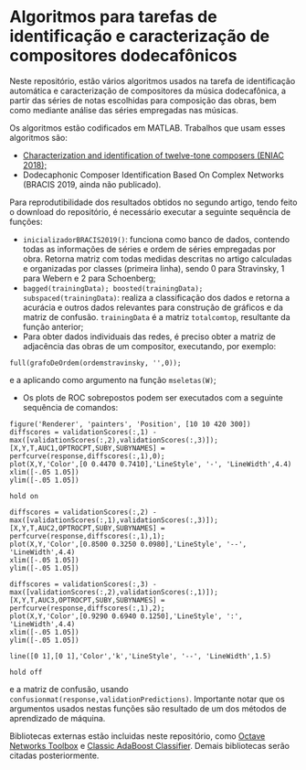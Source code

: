 # Algoritmos para tarefas de identificação e caracterização de compositores dodecafônicos

Neste repositório, estão vários algoritmos usados na tarefa de identificação automática e caracterização de compositores da música dodecafônica, a partir das séries de notas escolhidas para composição das obras, bem como mediante análise das séries empregadas nas músicas.

Os algoritmos estão codificados em MATLAB. Trabalhos que usam esses algoritmos são:
- [Characterization and identification of twelve-tone composers (ENIAC 2018);](https://www.researchgate.net/publication/330351016_Characterization_and_identification_of_twelve-tone_composers)
- Dodecaphonic Composer Identification Based On Complex Networks (BRACIS 2019, ainda não publicado).

Para reprodutibilidade dos resultados obtidos no segundo artigo, tendo feito o download do repositório, é necessário executar a seguinte sequência de funções:
- ```inicializadorBRACIS2019()```: funciona como banco de dados, contendo todas as informações de séries e ordem de séries empregadas por obra. Retorna matriz com todas medidas descritas no artigo calculadas e organizadas por classes (primeira linha), sendo 0 para Stravinsky, 1 para Webern e 2 para Schoenberg;
- ```bagged(trainingData); boosted(trainingData); subspaced(trainingData)```: realiza a classificação dos dados e retorna a acurácia e outros dados relevantes para construção de gráficos e da matriz de confusão. ```trainingData``` é a matriz ```totalcomtop```, resultante da função anterior;
- Para obter dados individuais das redes, é preciso obter a matriz de adjacência das obras de um compositor, executando, por exemplo:
```
full(grafoDeOrdem(ordemstravinsky, '',0));
```
e a aplicando como argumento na função ```mseletas(W)```;

- Os plots de ROC sobrepostos podem ser executados com a seguinte sequência de comandos:
```
figure('Renderer', 'painters', 'Position', [10 10 420 300])
diffscores = validationScores(:,1) - max([validationScores(:,2),validationScores(:,3)]);
[X,Y,T,AUC1,OPTROCPT,SUBY,SUBYNAMES] = perfcurve(response,diffscores(:,1),0);
plot(X,Y,'Color',[0 0.4470 0.7410],'LineStyle', '-', 'LineWidth',4.4)
xlim([-.05 1.05])
ylim([-.05 1.05])

hold on

diffscores = validationScores(:,2) - max([validationScores(:,1),validationScores(:,3)]);
[X,Y,T,AUC2,OPTROCPT,SUBY,SUBYNAMES] = perfcurve(response,diffscores(:,1),1);
plot(X,Y,'Color',[0.8500 0.3250 0.0980],'LineStyle', '--', 'LineWidth',4.4)
xlim([-.05 1.05])
ylim([-.05 1.05])

diffscores = validationScores(:,3) - max([validationScores(:,2),validationScores(:,1)]);
[X,Y,T,AUC3,OPTROCPT,SUBY,SUBYNAMES] = perfcurve(response,diffscores(:,1),2);
plot(X,Y,'Color',[0.9290 0.6940 0.1250],'LineStyle', ':', 'LineWidth',4.4)
xlim([-.05 1.05])
ylim([-.05 1.05])

line([0 1],[0 1],'Color','k','LineStyle', '--', 'LineWidth',1.5)

hold off
```
e a matriz de confusão, usando ```confusionmat(response,validationPredictions)```. Importante notar que os argumentos usados nestas funções são resultado de um dos métodos de aprendizado de máquina.

Bibliotecas externas estão incluidas neste repositório, como [Octave Networks Toolbox](https://www.researchgate.net/publication/308789774_Octave_Networks_Toolbox) e [Classic AdaBoost Classifier](https://www.mathworks.com/matlabcentral/fileexchange/27813-classic-adaboost-classifier). Demais bibliotecas serão citadas posteriormente.
